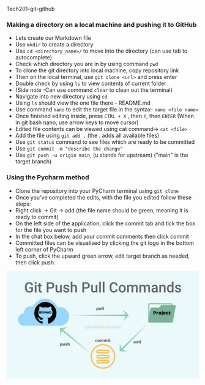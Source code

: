 

Tech201-git-github

### Making a directory on a local machine and pushing it to GitHub
* Lets create our Markdown file
* Use `mkdir` to create a directory
* Use `cd <directory_name>/` to move into the directory (can use tab to autocomplete)
* Check which directory you are in by using command `pwd`
* To clone the git directory into local machine, copy repository link
* Then on the local terminal, use `git clone <url>` and press enter
* Double check by using `ls` to view contents of current folder
* (Side note -Can use command `clear` to clean out the terminal)
* Navigate into new directory using `cd`
* Using `ls` should view the one file there - README.md
* Use command `nano` to edit the target file in the syntax- `nano <file name>`
* Once finished editing inside, press `CTRL + X` , then `Y`, then `ENTER`
(When in git bash nano, use arrow keys to move cursor)
* Edited file contents can be viewed using cat command-> `cat <file>`
* Add the file using `git add .` (the . adds all available files)
* Use `git status` command to see files which are ready to be committed
* Use `git commit -m "describe the change"`
* Use `git push -u origin main`, (u stands for upstream) ("main" is the target branch)

### Using the Pycharm method
* Clone the repository into your PyCharm terminal using `git clone`
* Once you've completed the edits, with the file you edited follow these steps:
* Right click -> Git -> add (the file name should be green, meaning it is ready to commit)
* On the left side of the application, click the commit tab and tick the box for the file you want to push
* In the chat box below, add your commit comments then click commit
* Committed files can be visualised by clicking the git logo in the bottom left corner of PyCharm
* To push, click the upward green arrow, edit target branch as needed, then click push.


![](git.png)
